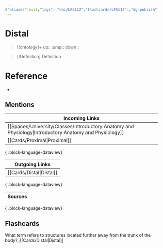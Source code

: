 ```yaml
---
{"aliases":null,"tags":["Uni/LFS112","flashcards/LFS112"],"dg-publish":true,"permalink":"/cards/distal/","dgPassFrontmatter":true}
---
```


# Distal

> [!ontology]+
> up:: 
> jump:: 
> down:: 

> [!Definition] Definition

# Reference

- 

## Mentions

| Incoming Links                                                                                            |
| --------------------------------------------------------------------------------------------------------- |
| [[Spaces/University/Classes/Introductory Anatomy and Physiology\|Introductory Anatomy and Physiology]] |
| [[Cards/Proximal\|Proximal]]                                                                           |

{ .block-language-dataview}

| Outgoing Links              |
| --------------------------- |
| [[Cards/Distal\|Distal]] |

{ .block-language-dataview}

| Sources |
| ------- |

{ .block-language-dataview}

## Flashcards

What term refers to structures located further away from the trunk of the body?;;[[Cards/Distal\|Distal]]
<!--SR:!2025-10-13,406,310-->